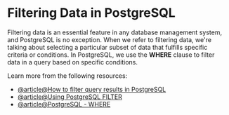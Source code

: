 # Filtering Data in PostgreSQL

Filtering data is an essential feature in any database management system, and PostgreSQL is no exception. When we refer to filtering data, we're talking about selecting a particular subset of data that fulfills specific criteria or conditions. In PostgreSQL, we use the **WHERE** clause to filter data in a query based on specific conditions.

Learn more from the following resources:

- [@article@How to filter query results in PostgreSQL](https://www.prisma.io/dataguide/postgresql/reading-and-querying-data/filtering-data)
- [@article@Using PostgreSQL FILTER](https://www.crunchydata.com/blog/using-postgres-filter)
- [@article@PostgreSQL - WHERE](https://www.w3schools.com/postgresql/postgresql_where.php)
